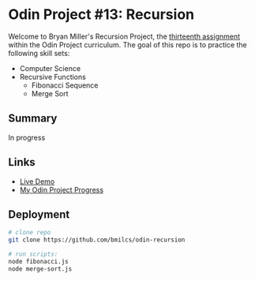 # Odin Project #13: Recursion

Welcome to Bryan Miller's Recursion Project, the [thirteenth assignment](https://www.theodinproject.com/lessons/javascript-recursion) within the Odin Project curriculum. The goal of this repo is to practice the following skill sets:

- Computer Science
- Recursive Functions
  - Fibonacci Sequence
  - Merge Sort

## Summary

In progress

## Links

- [Live Demo](https://bmilcs.github.io/odin-recursion/)
- [My Odin Project Progress](https://github.com/bmilcs/odin-project)

## Deployment

```sh
# clone repo
git clone https://github.com/bmilcs/odin-recursion

# run scripts:
node fibonacci.js
node merge-sort.js
```
